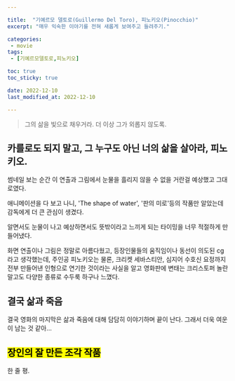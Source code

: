 ```yaml
---

title:  "기예르모 델토로(Guillermo Del Toro), 피노키오(Pinocchio)"
excerpt: "매우 익숙한 이야기를 전혀 새롭게 보여주고 들려주기."

categories:
 - movie
tags:
 - [기예르모델토로,피노키오]

toc: true
toc_sticky: true

date: 2022-12-10
last_modified_at: 2022-12-10

---
```


> 그의 삶을 빛으로 채우거라. 더 이상 그가 외롭지 않도록.

## 카를로도 되지 말고, 그 누구도 아닌 너의 삶을 살아라, 피노키오.

썸네일 보는 순간 이 연출과 그림에서 눈물을 흘리지 않을 수 없을 거란걸 예상했고 그대로였다.  

애니메이션을 다 보고 나니, 'The shape of water', '판의 미로'등의 작품만 알았는데 감독에게 더 큰 관심이 생겼다.  

알면서도 눈물이 나고 예상하면서도 뜻밖이라고 느끼게 되는 타이밍을 너무 적절하게 만들어냈다.  

화면 연출이나 그림은 정말로 아름다웠고, 등장인물들의 움직임이나 동선이 의도된 cg라고 생각했는데, 주인공 피노키오는 물론, 크리켓 세바스티안, 심지어 수호신 요정까지 전부 만들어낸 인형으로 연기한 것이라는 사실을 알고 영화판에 변태는 크리스토퍼 놀란 말고도 다양한 종류로 수두룩 하구나 느꼈다.  


## 결국 삶과 죽음

결국 영화의 마지막은 삶과 죽음에 대해 담담히 이야기하며 끝이 난다. 그래서 더욱 여운이 남는 것 같아...

## <mark>장인의 잘 만든 조각 작품</mark>

한 줄 평.